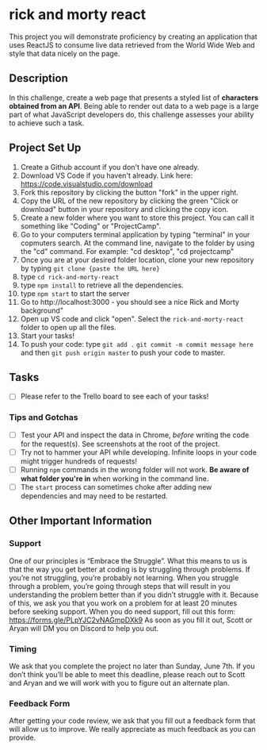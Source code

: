 # rick and morty react

This project you will demonstrate proficiency by creating an application that uses ReactJS to consume live data retrieved from the World Wide Web and style that data nicely on the page.

## Description

In this challenge, create a web page that presents a styled list of **characters obtained from an API**. Being able to render out data to a web page is a large part of what JavaScript developers do, this challenge assesses your ability to achieve such a task.


## Project Set Up

1. Create a Github account if you don't have one already. 
2. Download VS Code if you haven't already. Link here: https://code.visualstudio.com/download
3. Fork this repository by clicking the button "fork" in the upper right. 
4. Copy the URL of the new repository by clicking the green "Click or download" button in your repository and clicking the copy icon.
5.  Create a new folder where you want to store this project. You can call it something like "Coding" or "ProjectCamp".
6.  Go to your computers terminal application by typing "terminal" in your copmuters search.  At the command line, navigate to the folder by using the "cd" command. For example: "cd desktop", "cd projectcamp" 
7. Once you are at your desired folder location, clone your new repository by typing `git clone {paste the URL here}`
8. type `cd rick-and-morty-react`
9. type `npm install` to retrieve all the dependencies. 
10. type `npm start` to start the server
11. Go to http://localhost:3000 - you should see a nice Rick and Morty background"
12. Open up VS code and click "open". Select the `rick-and-morty-react` folder to open up all the files.
13. Start your tasks!
14. To push your code: type `git add .` `git commit -m commit message here` and then `git push origin master` to push your code to master.

## Tasks

- [ ] Please refer to the Trello board to see each of your tasks!


### Tips and Gotchas

- [ ] Test your API and inspect the data in Chrome, _before_ writing the code for the request(s). See screenshots at the root of the project.
- [ ] Try not to hammer your API while developing. Infinite loops in your code might trigger hundreds of requests!
- [ ] Running `npm` commands in the wrong folder will not work. **Be aware of what folder you're in** when working in the command line.
- [ ] The `start` process can sometimes choke after adding new dependencies and may need to be restarted.

## Other Important Information

### Support
One of our principles is “Embrace the Struggle”. What this means to us is that the way you get better at coding is by struggling through problems. If you’re not struggling, you’re probably not learning. When you struggle through a problem, you’re going through steps that will result in you understanding the problem better than if you didn’t struggle with it.
Because of this, we ask you that you work on a problem for at least 20 minutes before seeking support. When you do need support, fill out this form:
https://forms.gle/PLpYJC2vNAGmpDXk9
As soon as you fill it out, Scott or Aryan will DM you on Discord to help you out. 

### Timing
We ask that you complete the project no later than Sunday, June 7th. If you don’t think you’ll be able to meet this deadline, please reach out to Scott and Aryan and we will work with you to figure out an alternate plan.

### Feedback Form
After getting your code review, we ask that you fill out a feedback form that will allow us to improve. We really appreciate as much feedback as you can provide.


